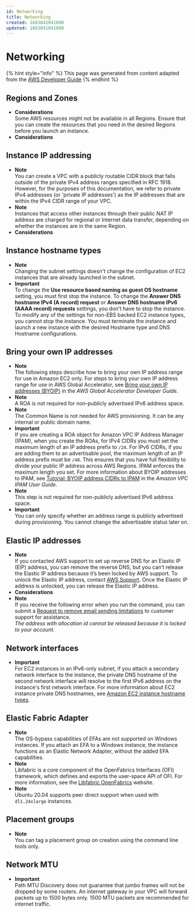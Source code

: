 ```yaml
---
id: Networking
title: Networking
created: 1683841041000
updated: 1683841041000
---
```

# Networking
{% hint style="info" %}
This page was generated from content adapted from the [AWS Developer Guide](https://github.com/awsdocs/amazon-ec2-user-guide.git)
{% endhint %}
## Regions and Zones

- **Considerations**  
Some AWS resources might not be available in all Regions\. Ensure that you can create the resources that you need in the desired Regions before you launch an instance\.
- **Considerations**


## Instance IP addressing

- **Note**  
You can create a VPC with a publicly routable CIDR block that falls outside of the private IPv4 address ranges specified in RFC 1918\. However, for the purposes of this documentation, we refer to private IPv4 addresses \(or 'private IP addresses'\) as the IP addresses that are within the IPv4 CIDR range of your VPC\.
- **Note**  
Instances that access other instances through their public NAT IP address are charged for regional or Internet data transfer, depending on whether the instances are in the same Region\.
- **Considerations**


## Instance hostname types

- **Note**  
Changing the subnet settings doesn't change the configuration of EC2 instances that are already launched in the subnet\.
- **Important**  
To change the **Use resource based naming as guest OS hostname** setting, you must first stop the instance\. To change the **Answer DNS hostname IPv4 \(A record\) request** or **Answer DNS hostname IPv6 \(AAAA record\) requests** settings, you don't have to stop the instance\.
To modify any of the settings for non\-EBS backed EC2 instance types, you cannot stop the instance\. You must terminate the instance and launch a new instance with the desired Hostname type and DNS Hostname configurations\.


## Bring your own IP addresses

- **Note**  
The following steps describe how to bring your own IP address range for use in Amazon EC2 only\. For steps to bring your own IP address range for use in AWS Global Accelerator, see [Bring your own IP addresses \(BYOIP\)](https://docs.aws.amazon.com/global-accelerator/latest/dg/using-byoip.html) in the *AWS Global Accelerator Developer Guide*\.
- **Note**  
A ROA is not required for non\-publicly advertised IPv6 address space\.
- **Note**  
The Common Name is not needed for AWS provisioning\. It can be any internal or public domain name\.
- **Important**  
If you are creating a ROA object for Amazon VPC IP Address Manager \(IPAM\), when you create the ROAs, for IPv4 CIDRs you must set the maximum length of an IP address prefix to `/24`\. For IPv6 CIDRs, if you are adding them to an advertisable pool, the maximum length of an IP address prefix must be `/48`\. This ensures that you have full flexibility to divide your public IP address across AWS Regions\. IPAM enforces the maximum length you set\. For more information about BYOIP addresses to IPAM, see [Tutorial: BYOIP address CIDRs to IPAM](https://docs.aws.amazon.com/vpc/latest/ipam/tutorials-byoip-ipam.html) in the *Amazon VPC IPAM User Guide*\.
- **Note**  
This step is not required for non\-publicly advertised IPv6 address space\.
- **Important**  
You can only specify whether an address range is publicly advertised during provisioning\. You cannot change the advertisable status later on\.


## Elastic IP addresses

- **Note**  
If you contacted AWS support to set up reverse DNS for an Elastic IP \(EIP\) address, you can remove the reverse DNS, but you can’t release the Elastic IP address because it’s been locked by AWS support\. To unlock the Elastic IP address, contact [AWS Support](https://console.aws.amazon.com/support/home#/)\. Once the Elastic IP address is unlocked, you can release the Elastic IP address\.
- **Considerations**
- **Note**  
If you receive the following error when you run the command, you can submit a [Request to remove email sending limitations](http://aws.amazon.com/forms/ec2-email-limit-rdns-request) to customer support for assistance\.  
*The address with allocation id cannot be released because it is locked to your account*\.


## Network interfaces

- **Important**  
For EC2 instances in an IPv6\-only subnet, if you attach a secondary network interface to the instance, the private DNS hostname of the second network interface will resolve to the first IPv6 address on the instance's first network interface\. For more information about EC2 instance private DNS hostnames, see [Amazon EC2 instance hostname types](ec2-instance-naming.md)\.


## Elastic Fabric Adapter

- **Note**  
The OS\-bypass capabilities of EFAs are not supported on Windows instances\. If you attach an EFA to a Windows instance, the instance functions as an Elastic Network Adapter, without the added EFA capabilities\.
- **Note**  
Libfabric is a core component of the OpenFabrics Interfaces \(OFI\) framework, which defines and exports the user\-space API of OFI\. For more information, see the [Libfabric OpenFabrics](https://ofiwg.github.io/libfabric/) website\.
- **Note**  
Ubuntu 20\.04 supports peer direct support when used with `dl1.24xlarge` instances\.


## Placement groups

- **Note**  
You can tag a placement group on creation using the command line tools only\.


## Network MTU

- **Important**  
Path MTU Discovery does not guarantee that jumbo frames will not be dropped by some routers\. An internet gateway in your VPC will forward packets up to 1500 bytes only\. 1500 MTU packets are recommended for internet traffic\.

